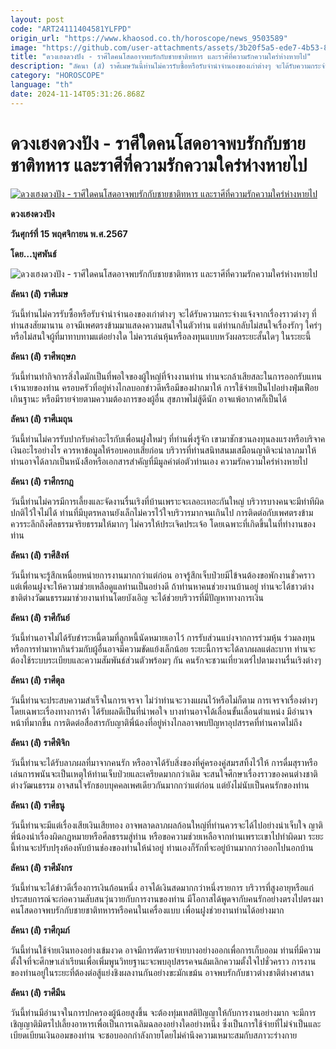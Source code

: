 ```yaml
---
layout: post
code: "ART24111404581YLFPD"
origin_url: "https://www.khaosod.co.th/horoscope/news_9503589"
image: "https://github.com/user-attachments/assets/3b20f5a5-ede7-4b53-8770-08e5f2e8e5c3"
title: "ดวงเฮงดวงปัง - ราศีใดคนโสดอาจพบรักกับชายชาติทหาร และราศีที่ความรักความใคร่ห่างหายไป"
description: "ลัคนา (ลั) ราศีเมษวันนี้ท่านไม่ควรรับซื้อหรือรับจำนำจำนองของเก่าต่างๆ จะได้รับความกระจ่างแจ้งจากเรื่องราวต่างๆ ที่ท่านสงสัยมานาน อาจมีเพศตรงข้ามมา"
category: "HOROSCOPE"
language: "th"
date: 2024-11-14T05:31:26.868Z
---
```


# ดวงเฮงดวงปัง - ราศีใดคนโสดอาจพบรักกับชายชาติทหาร และราศีที่ความรักความใคร่ห่างหายไป

[![ดวงเฮงดวงปัง - ราศีใดคนโสดอาจพบรักกับชายชาติทหาร และราศีที่ความรักความใคร่ห่างหายไป](https://www.khaosod.co.th/wpapp/uploads/2024/11/01-วันศุกร์.jpg "ดวงเฮงดวงปัง - ราศีใดคนโสดอาจพบรักกับชายชาติทหาร และราศีที่ความรักความใคร่ห่างหายไป")](https://www.khaosod.co.th/wpapp/uploads/2024/11/01-วันศุกร์.jpg)

**ดวงเฮงดวงปัง**

**วันศุกร์ที่ 15 พฤศจิกายน พ.ศ.2567**

**โดย…บุศพันธ์**

![ดวงเฮงดวงปัง - ราศีใดคนโสดอาจพบรักกับชายชาติทหาร และราศีที่ความรักความใคร่ห่างหายไป](https://www.khaosod.co.th/wpapp/uploads/2024/11/02-วันศุกร์.jpg)

**ลัคนา (ลั) ราศีเมษ**

วันนี้ท่านไม่ควรรับซื้อหรือรับจำนำจำนองของเก่าต่างๆ จะได้รับความกระจ่างแจ้งจากเรื่องราวต่างๆ ที่ท่านสงสัยมานาน อาจมีเพศตรงข้ามมาแสดงความสนใจในตัวท่าน แต่ท่านกลับไม่สนใจเรื่องรักๆ ใคร่ๆ หรือไม่สนใจผู้ที่มาทาบทามแต่อย่างใด ไม่ควรเล่นหุ้นหรือลงทุนแบบหวังผลระยะสั้นใดๆ ในระยะนี้

**ลัคนา (ลั) ราศีพฤษภ**

วันนี้ท่านทำกิจการสิ่งใดมักเป็นที่พอใจของผู้ใหญ่ที่จ้างงานท่าน ท่านจะกล้าเสียสละในการออกรับแทนเจ้านายของท่าน ครอบครัวที่อยู่ห่างไกลบอกข่าวดีหรือมีของฝากมาให้ การใช้จ่ายเป็นไปอย่างฟุ่มเฟือยเกินฐานะ หรือมีรายจ่ายตามความต้องการของผู้อื่น สุขภาพไม่สู้ดีนัก อาจแพ้อากาศก็เป็นได้

**ลัคนา (ลั) ราศีเมถุน**

วันนี้ท่านไม่ควรรับปากรับคำอะไรกับเพื่อนฝูงใหม่ๆ ที่ท่านพึ่งรู้จัก เขามาชักชวนลงทุนลงแรงหรือบริจาคเงินอะไรอย่างไร ควรหาข้อมูลให้รอบคอบเสียก่อน บริวารที่ท่านสนิทสนมเสมือนญาติจะนำลาภมาให้ ท่านอาจได้ลาภเป็นหนังสือหรือเอกสารสำคัญที่มีมูลค่าต่อตัวท่านเอง ความรักความใคร่ห่างหายไป

**ลัคนา (ลั) ราศีกรกฎ**

วันนี้ท่านไม่ควรมีการเลี้ยงและจัดงานรื่นเริงที่บ้านเพราะจะเลอะเทอะกันใหญ่ บริวารบางคนจะมีท่าทีผิดปกติไว้ใจไม่ได้ ท่านที่มีบุตรหลานยังเล็กไม่ควรไว้ใจบริวารมากจนเกินไป การติดต่อกับเพศตรงข้ามควรระลึกถึงศีลธรรมจริยธรรมให้มากๆ ไม่ควรให้ประเจิดประเจ้อ โดยเฉพาะที่เกิดขึ้นในที่ทำงานของท่าน

**ลัคนา (ลั) ราศีสิงห์**

วันนี้ท่านจะรู้สึกเหนื่อยหน่ายการงานมากกว่าแต่ก่อน อาจรู้สึกเจ็บป่วยมีไข้จนต้องขอพักงานชั่วคราว แต่เพื่อนฝูงจะให้ความช่วยเหลือดูแลท่านเป็นอย่างดี ถ้าท่านหาคนช่วยงานบ้านอยู่ ท่านจะได้ชาวต่างชาติต่างวัฒนธรรมมาช่วยงานท่านโดยบังเอิญ จะได้ช่วยบริวารที่มีปัญหาทางการเงิน

**ลัคนา (ลั) ราศีกันย์**

วันนี้ท่านอาจไม่ได้รับชำระหนี้ตามที่ลูกหนี้นัดหมายเอาไว้ การรับส่วนแบ่งจากการร่วมหุ้น ร่วมลงทุน หรือการทำมาหากินร่วมกับผู้อื่นอาจมีความขัดแย้งเล็กน้อย ระยะนี้การจะได้ลาภผลแต่ละบาท ท่านจะต้องใช้ระบบระเบียบและความสัมพันธ์ส่วนตัวพร้อมๆ กัน คนรักจะชวนเที่ยวเตร่ไปตามงานรื่นเริงต่างๆ

**ลัคนา (ลั) ราศีตุล**

วันนี้ท่านจะประสบความสำเร็จในการเจรจา ไม่ว่าท่านจะวางแผนไว้หรือไม่ก็ตาม การเจรจาเรื่องต่างๆ โดยเฉพาะเรื่องทางการค้า ได้รับผลดีเป็นที่น่าพอใจ บางท่านอาจได้เลื่อนขั้นเลื่อนตำแหน่ง มีอำนาจหน้าที่มากขึ้น การติดต่อสื่อสารกับญาติพี่น้องที่อยู่ห่างไกลอาจพบปัญหาอุปสรรคที่ท่านคาดไม่ถึง

**ลัคนา (ลั) ราศีพิจิก**

วันนี้ท่านจะได้รับลาภผลที่มาจากคนรัก หรืออาจได้รับสิ่งของที่คู่ครองคู่สมรสทิ้งไว้ให้ การดื่มสุราหรือเล่นการพนันจะเป็นเหตุให้ท่านเจ็บป่วยและเครียดมากกว่าเดิม จะสนใจศึกษาเรื่องราวของคนต่างชาติต่างวัฒนธรรม อาจสนใจรักชอบบุคคลเพศเดียวกันมากกว่าแต่ก่อน แต่ยังไม่นับเป็นคนรักของท่าน

**ลัคนา (ลั) ราศีธนู**

วันนี้ท่านจะมีแต่เรื่องเสียเงินเสียทอง อาจพลาดลาภผลก้อนใหญ่ที่ท่านควรจะได้ไปอย่างน่าเจ็บใจ ญาติพี่น้องนำเรื่องผิดกฎหมายหรือศีลธรรมสู่ท่าน หรือขอความช่วยเหลือจากท่านเพราะเขาไปทำผิดมา ระยะนี้ท่านจะปรับปรุงห้องหับบ้านช่องของท่านให้น่าอยู่ ท่านเองก็รักที่จะอยู่บ้านมากกว่าออกไปนอกบ้าน

**ลัคนา (ลั) ราศีมังกร**

วันนี้ท่านจะได้ข่าวดีเรื่องการเงินก้อนหนึ่ง อาจได้เงินสดมากกว่าหนึ่งรายการ บริวารที่สูงอายุหรือแก่ประสบการณ์จะก่อความสับสนวุ่นวายกับการงานของท่าน มีโอกาสได้พูดจากับคนรักอย่างตรงไปตรงมา คนโสดอาจพบรักกับชายชาติทหารหรือคนในเครื่องแบบ เพื่อนฝูงช่วยงานท่านได้อย่างมาก

**ลัคนา (ลั) ราศีกุมภ์**

วันนี้ท่านใช้จ่ายเงินทองอย่างเข้มงวด อาจมีการตัดรายจ่ายบางอย่างออกเพื่อการเก็บออม ท่านที่มีความตั้งใจที่จะศึกษาเล่าเรียนเพื่อเพิ่มพูนวิทยฐานะจะพบอุปสรรคจนล้มเลิกความตั้งใจไปชั่วคราว การงานของท่านอยู่ในระยะที่ต้องต่อสู้แย่งชิงผลงานกันอย่างขะมักเขม้น อาจพบรักกับชาวต่างชาติต่างศาสนา

**ลัคนา (ลั) ราศีมีน**

วันนี้ท่านมีอำนาจในการปกครองผู้น้อยสูงขึ้น จะต้องทุ่มเทสติปัญญาให้กับการงานอย่างมาก จะมีการเชิญญาติมิตรไปเลี้ยงอาหารเพื่อเป็นการเฉลิมฉลองอย่างใดอย่างหนึ่ง ซึ่งเป็นการใช้จ่ายที่ไม่จำเป็นและเบียดเบียนเงินออมของท่าน จะชอบออกกำลังกายโดยไม่คำนึงความเหมาะสมกับสภาวะร่างกาย
